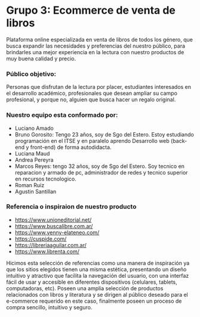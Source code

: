 # Grupo 3: Ecommerce de venta de libros

 Plataforma online especializada en venta de libros de todos los género, que busca expandir  las necesidades y preferencias del nuestro público, para brindarles una mejor experiencia en la lectura con nuestro productos de muy buena calidad y precio. 

 ### Público objetivo:
 Personas que disfrutan de la lectura por placer, estudiantes interesados en el desarrollo académico, profesionales que desean ampliar su campo profesional, y porque no, alguien que busca hacer un regalo original.

### Nuestro equipo esta conformado por:

- Luciano Amado
- Bruno Gorosito: Tengo 23 años, soy de Sgo del Estero. Estoy estudiando programación en el ITSE y en paralelo aprendo Desarrollo web (back-end y front-end) de forma autodidacta.
- Luciana Maud
- Andrea Pereyra
- Marcos Reyes: tengo 32 años, soy de Sgo del Estero. Soy tecnico en reparacion y armado de pc, administrador de redes y tecnico superior en recursos tecnologico.
- Roman Ruiz
- Agustin Santillan

### Referencia o inspiraion de nuestro producto

- https://www.unioneditorial.net/
- https://www.buscalibre.com.ar/
- https://www.yenny-elateneo.com/
- https://cuspide.com/
- https://libreriaaguilar.com.ar/
- https://www.librenta.com/

Hicimos esta selección de referencias como una manera de inspiración ya que los sitios elegidos tienen una misma estética, presentando un diseño intuitivo y atractivo que facilita la navegación del usuario, con una interfaz fácil de usar y accesible en diferentes dispositivos (celulares, tablets, computadoras, etc). Poseen una amplia selección de productos relacionados con libros y literatura y se dirigen al público deseado para el e-commerce requerido en este caso, finalmente poseen un proceso de compra sencillo, intuitivo y seguro.
